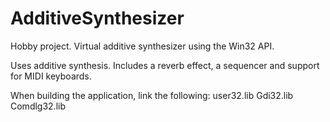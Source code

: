 # AdditiveSynthesizer
Hobby project. Virtual additive synthesizer using the Win32 API.

Uses additive synthesis. Includes a reverb effect, a sequencer and support for MIDI keyboards.

When building the application, link the following:
user32.lib
Gdi32.lib
Comdlg32.lib
